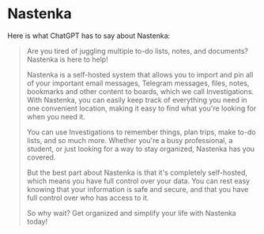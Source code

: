 # Nastenka

Here is what ChatGPT has to say about Nastenka:

>Are you tired of juggling multiple to-do lists, notes, and documents? Nastenka is here to help!
>
>Nastenka is a self-hosted system that allows you to import and pin all of your important email messages, Telegram messages, files, notes, bookmarks and other content to boards, which we call Investigations. With Nastenka, you can easily keep track of everything you need in one convenient location, making it easy to find what you're looking for when you need it.
>
>You can use Investigations to remember things, plan trips, make to-do lists, and so much more. Whether you're a busy professional, a student, or just looking for a way to stay organized, Nastenka has you covered.
>
>But the best part about Nastenka is that it's completely self-hosted, which means you have full control over your data. You can rest easy knowing that your information is safe and secure, and that you have full control over who has access to it.
>
>So why wait? Get organized and simplify your life with Nastenka today!

